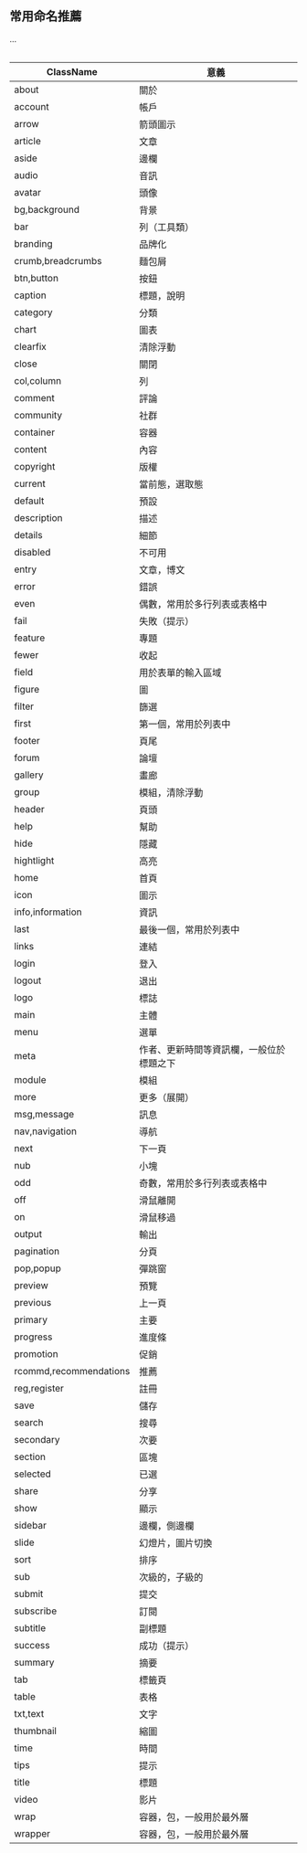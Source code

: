## 常用命名推薦

...

|     |
| --- |

| ClassName              | 意義                                     |
| ---------------------- | ---------------------------------------- |
| about                  | 關於                                     |
| account                | 帳戶                                     |
| arrow                  | 箭頭圖示                                 |
| article                | 文章                                     |
| aside                  | 邊欄                                     |
| audio                  | 音訊                                     |
| avatar                 | 頭像                                     |
| bg,background          | 背景                                     |
| bar                    | 列（工具類）                             |
| branding               | 品牌化                                   |
| crumb,breadcrumbs      | 麵包屑                                   |
| btn,button             | 按鈕                                     |
| caption                | 標題，說明                               |
| category               | 分類                                     |
| chart                  | 圖表                                     |
| clearfix               | 清除浮動                                 |
| close                  | 關閉                                     |
| col,column             | 列                                       |
| comment                | 評論                                     |
| community              | 社群                                     |
| container              | 容器                                     |
| content                | 內容                                     |
| copyright              | 版權                                     |
| current                | 當前態，選取態                           |
| default                | 預設                                     |
| description            | 描述                                     |
| details                | 細節                                     |
| disabled               | 不可用                                   |
| entry                  | 文章，博文                               |
| error                  | 錯誤                                     |
| even                   | 偶數，常用於多行列表或表格中             |
| fail                   | 失敗（提示）                             |
| feature                | 專題                                     |
| fewer                  | 收起                                     |
| field                  | 用於表單的輸入區域                       |
| figure                 | 圖                                       |
| filter                 | 篩選                                     |
| first                  | 第一個，常用於列表中                     |
| footer                 | 頁尾                                     |
| forum                  | 論壇                                     |
| gallery                | 畫廊                                     |
| group                  | 模組，清除浮動                           |
| header                 | 頁頭                                     |
| help                   | 幫助                                     |
| hide                   | 隱藏                                     |
| hightlight             | 高亮                                     |
| home                   | 首頁                                     |
| icon                   | 圖示                                     |
| info,information       | 資訊                                     |
| last                   | 最後一個，常用於列表中                   |
| links                  | 連結                                     |
| login                  | 登入                                     |
| logout                 | 退出                                     |
| logo                   | 標誌                                     |
| main                   | 主體                                     |
| menu                   | 選單                                     |
| meta                   | 作者、更新時間等資訊欄，一般位於標題之下 |
| module                 | 模組                                     |
| more                   | 更多（展開）                             |
| msg,message            | 訊息                                     |
| nav,navigation         | 導航                                     |
| next                   | 下一頁                                   |
| nub                    | 小塊                                     |
| odd                    | 奇數，常用於多行列表或表格中             |
| off                    | 滑鼠離開                                 |
| on                     | 滑鼠移過                                 |
| output                 | 輸出                                     |
| pagination             | 分頁                                     |
| pop,popup              | 彈跳窗                                   |
| preview                | 預覽                                     |
| previous               | 上一頁                                   |
| primary                | 主要                                     |
| progress               | 進度條                                   |
| promotion              | 促銷                                     |
| rcommd,recommendations | 推薦                                     |
| reg,register           | 註冊                                     |
| save                   | 儲存                                     |
| search                 | 搜尋                                     |
| secondary              | 次要                                     |
| section                | 區塊                                     |
| selected               | 已選                                     |
| share                  | 分享                                     |
| show                   | 顯示                                     |
| sidebar                | 邊欄，側邊欄                             |
| slide                  | 幻燈片，圖片切換                         |
| sort                   | 排序                                     |
| sub                    | 次級的，子級的                           |
| submit                 | 提交                                     |
| subscribe              | 訂閱                                     |
| subtitle               | 副標題                                   |
| success                | 成功（提示）                             |
| summary                | 摘要                                     |
| tab                    | 標籤頁                                   |
| table                  | 表格                                     |
| txt,text               | 文字                                     |
| thumbnail              | 縮圖                                     |
| time                   | 時間                                     |
| tips                   | 提示                                     |
| title                  | 標題                                     |
| video                  | 影片                                     |
| wrap                   | 容器，包，一般用於最外層                 |
| wrapper                | 容器，包，一般用於最外層                 |
